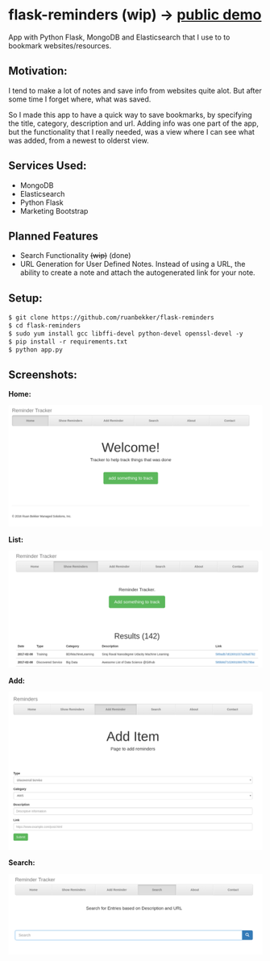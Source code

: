 # flask-reminders (wip) -> [public demo](http://reminders.apps.ruanbekker.com/search)
App with Python Flask, MongoDB and Elasticsearch that I use to to bookmark websites/resources.

## Motivation:

I tend to make a lot of notes and save info from websites quite alot. But after some time I forget where, what was saved. 

So I made this app to have a quick way to save bookmarks, by specifying the title, category, description and url. Adding info was one part of the app, but the functionality that I really needed, was a view where I can see what was added, from a newest to olderst view.

## Services Used:

* MongoDB
* Elasticsearch
* Python Flask
* Marketing Bootstrap

## Planned Features

* Search Functionality ~~(wip)~~ (done)
* URL Generation for User Defined Notes. Instead of using a URL, the ability to create a note and attach the autogenerated link for your note.

## Setup:

```
$ git clone https://github.com/ruanbekker/flask-reminders
$ cd flask-reminders
$ sudo yum install gcc libffi-devel python-devel openssl-devel -y
$ pip install -r requirements.txt
$ python app.py
```

## Screenshots:

**Home:**

![Alt text](/screenshots/screenshot-home.png?raw=true "Home Screen")

**List:**

![Alt text](/screenshots/screenshot-list.png?raw=true "List Screen")

**Add:**

![Alt text](/screenshots/screenshot-add.png?raw=true "Add Screen")

**Search:**

![Alt text](/screenshots/screenshot-search.png?raw=true "Search Screen")

